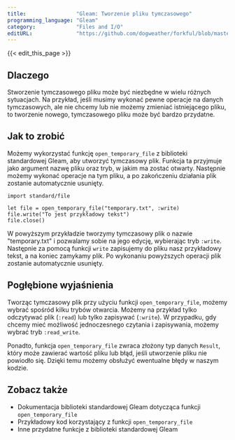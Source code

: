 ```yaml
---
title:                "Gleam: Tworzenie pliku tymczasowego"
programming_language: "Gleam"
category:             "Files and I/O"
editURL:              "https://github.com/dogweather/forkful/blob/master/content/pl/gleam/creating-a-temporary-file.md"
---
```


{{< edit_this_page >}}

## Dlaczego

Stworzenie tymczasowego pliku może być niezbędne w wielu różnych sytuacjach. Na przykład, jeśli musimy wykonać pewne operacje na danych tymczasowych, ale nie chcemy lub nie możemy zmieniać istniejącego pliku, to tworzenie nowego, tymczasowego pliku może być bardzo przydatne.

## Jak to zrobić

Możemy wykorzystać funkcję `open_temporary_file` z biblioteki standardowej Gleam, aby utworzyć tymczasowy plik. Funkcja ta przyjmuje jako argument nazwę pliku oraz tryb, w jakim ma zostać otwarty. Następnie możemy wykonać operacje na tym pliku, a po zakończeniu działania plik zostanie automatycznie usunięty.

```Gleam
import standard/file

let file = open_temporary_file("temporary.txt", :write)
file.write("To jest przykładowy tekst")
file.close()
```

W powyższym przykładzie tworzymy tymczasowy plik o nazwie "temporary.txt" i pozwalamy sobie na jego edycję, wybierając tryb `:write`. Następnie za pomocą funkcji `write` zapisujemy do pliku nasz przykładowy tekst, a na koniec zamykamy plik. Po wykonaniu powyższych operacji plik zostanie automatycznie usunięty.

## Pogłębione wyjaśnienia

Tworząc tymczasowy plik przy użyciu funkcji `open_temporary_file`, możemy wybrać spośród kilku trybów otwarcia. Możemy na przykład tylko odczytywać plik (`:read`) lub tylko zapisywać (`:write`). W przypadku, gdy chcemy mieć możliwość jednoczesnego czytania i zapisywania, możemy wybrać tryb `:read_write`.

Ponadto, funkcja `open_temporary_file` zwraca złożony typ danych `Result`, który może zawierać wartość pliku lub błąd, jeśli utworzenie pliku nie powiodło się. Dzięki temu możemy obsłużyć ewentualne błędy w naszym kodzie.

## Zobacz także

- Dokumentacja biblioteki standardowej Gleam dotycząca funkcji `open_temporary_file`
- Przykładowy kod korzystający z funkcji `open_temporary_file`
- Inne przydatne funkcje z biblioteki standardowej Gleam